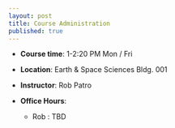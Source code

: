 ```yaml
---
layout: post
title: Course Administration
published: true
---
```


* **Course time**: 1-2:20 PM Mon / Fri
* **Location**: Earth & Space Sciences Bldg. 001
* **Instructor**: Rob Patro

* **Office Hours**:
    * Rob : TBD
    
